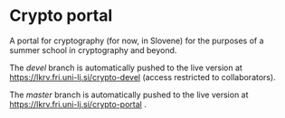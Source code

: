 # Crypto portal

A portal for cryptography (for now, in Slovene) for the purposes of a summer school in cryptography and beyond.

The *devel* branch is automatically pushed to the live version at https://lkrv.fri.uni-lj.si/crypto-devel (access restricted to collaborators).

The *master* branch is automatically pushed to the live version at https://lkrv.fri.uni-lj.si/crypto-portal .
